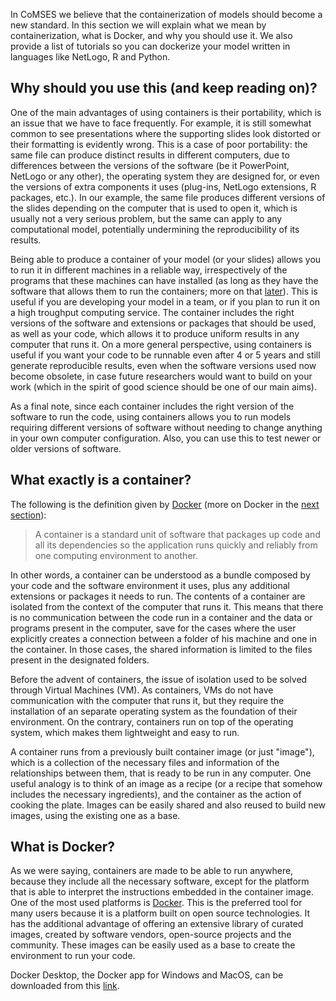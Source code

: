 In CoMSES we believe that the containerization of models should become a
new standard. In this section we will explain what we mean by
containerization, what is Docker, and why you should use it. We also
provide a list of tutorials so you can dockerize your model written in
languages like NetLogo, R and Python.

Why should you use this (and keep reading on)?
----------------------------------------------

One of the main advantages of using containers is their portability,
which is an issue that we have to face frequently. For example, it is
still somewhat common to see presentations where the supporting slides
look distorted or their formatting is evidently wrong. This is a case of
poor portability: the same file can produce distinct results in
different computers, due to differences between the versions of the
software (be it PowerPoint, NetLogo or any other), the operating system
they are designed for, or even the versions of extra components it uses
(plug-ins, NetLogo extensions, R packages, etc.). In our example, the
same file produces different versions of the slides depending on the
computer that is used to open it, which is usually not a very serious
problem, but the same can apply to any computational model, potentially
undermining the reproducibility of its results.

Being able to produce a container of your model (or your slides) allows
you to run it in different machines in a reliable way, irrespectively of
the programs that these machines can have installed (as long as they
have the software that allows them to run the containers; more on that
[later](#dockersec)). This is useful if you are developing your model in
a team, or if you plan to run it on a high troughput computing service.
The container includes the right versions of the software and extensions
or packages that should be used, as well as your code, which allows it
to produce uniform results in any computer that runs it. On a more
general perspective, using containers is useful if you want your code to
be runnable even after 4 or 5 years and still generate reproducible
results, even when the software versions used now become obsolete, in
case future researchers would want to build on your work (which in the
spirit of good science should be one of our main aims).

As a final note, since each container includes the right version of the
software to run the code, using containers allows you to run models
requiring different versions of software without needing to change
anything in your own computer configuration. Also, you can use this to
test newer or older versions of software.

What exactly is a container?
----------------------------

The following is the definition given by
[Docker](https://www.docker.com/resources/what-container) (more on
Docker in the [next section](#dockersec)):

> A container is a standard unit of software that packages up code and
> all its dependencies so the application runs quickly and reliably from
> one computing environment to another.

In other words, a container can be understood as a bundle composed by
your code and the software environment it uses, plus any additional
extensions or packages it needs to run. The contents of a container are
isolated from the context of the computer that runs it. This means that
there is no communication between the code run in a container and the
data or programs present in the computer, save for the cases where the
user explicitly creates a connection between a folder of his machine and
one in the container. In those cases, the shared information is limited
to the files present in the designated folders.

Before the advent of containers, the issue of isolation used to be
solved through Virtual Machines (VM). As containers, VMs do not have
communication with the computer that runs it, but they require the
installation of an separate operating system as the foundation of their
environment. On the contrary, containers run on top of the operating
system, which makes them lightweight and easy to run.

A container runs from a previously built container image (or just
"image"), which is a collection of the necessary files and information
of the relationships between them, that is ready to be run in any
computer. One useful analogy is to think of an image as a recipe (or a
recipe that somehow includes the necessary ingredients), and the
container as the action of cooking the plate. Images can be easily
shared and also reused to build new images, using the existing one as a
base.

What is Docker?
---------------

As we were saying, containers are made to be able to run anywhere,
because they include all the necessary software, except for the platform
that is able to interpret the instructions embedded in the container
image. One of the most used platforms is
[Docker](https://www.docker.com). This is the preferred tool for many
users because it is a platform built on open source technologies. It has
the additional advantage of offering an extensive library of curated
images, created by software vendors, open-source projects and the
community. These images can be easily used as a base to create the
environment to run your code.

Docker Desktop, the Docker app for Windows and MacOS, can be downloaded
from this [link](https://www.docker.com/products/docker-desktop).
